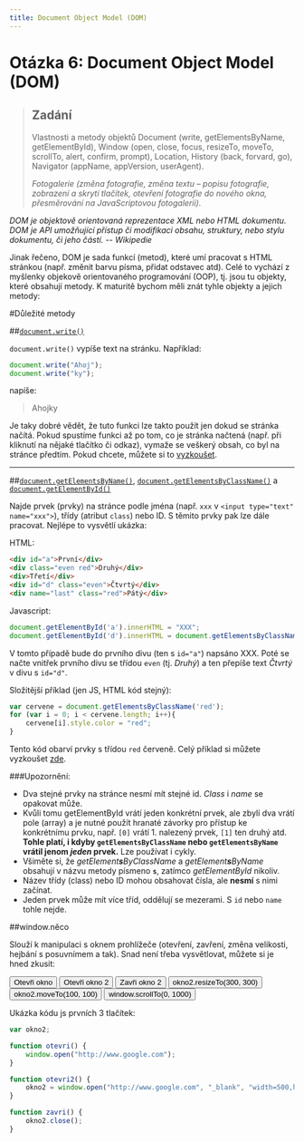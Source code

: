 ```yaml
---
title: Document Object Model (DOM)
---
```


Otázka 6: Document Object Model (DOM)
=====================================

> Zadání
> ------
> 
> Vlastnosti a metody objektů Document (write, getElementsByName, getElementById), Window (open, close, focus, resizeTo, moveTo, scrollTo, alert, confirm, prompt), Location, History (back, forvard, go), Navigator (appName, appVersion, userAgent).
> 
> *Fotogalerie (změna fotografie, změna textu – popisu fotografie, zobrazení a skrytí tlačítek, otevření fotografie do nového okna, přesměrování na JavaScriptovou fotogalerii).*

*DOM je objektově orientovaná reprezentace XML nebo HTML dokumentu. DOM je API umožňující přístup či modifikaci obsahu, struktury, nebo stylu dokumentu, či jeho částí. -- Wikipedie*

Jinak řečeno, DOM je sada funkcí (metod), které umí pracovat s HTML stránkou (např. změnit barvu písma, přidat odstavec atd). Celé to vychází z myšlenky objekově orientovaného programování (OOP), tj. jsou tu objekty, které obsahují metody. K maturitě bychom měli znát tyhle objekty a jejich metody:

#Důležité metody

##[`document.write()`][1]

`document.write()` vypíše text na stránku. Například:

```js
document.write("Ahoj");
document.write("ky");
```

napíše:

> Ahojky

Je taky dobré vědět, že tuto funkci lze takto použít jen dokud se stránka načítá. Pokud spustíme funkci až po tom, co je stránka načtená (např. při kliknutí na nějaké tlačítko či odkaz), vymaže se veškerý obsah, co byl na stránce předtím. Pokud chcete, můžete si to [vyzkoušet][2].

--------------------------

##[`document.getElementsByName()`][3], [`document.getElementsByClassName()`][4] a [`document.getElementById()`][5]

Najde prvek (prvky) na stránce podle jména (např. `xxx` v `<input type="text" name="xxx">`), třídy (atribut `class`) nebo ID. S těmito prvky pak lze dále pracovat. Nejlépe to vysvětlí ukázka:

HTML:

```html
<div id="a">První</div>
<div class="even red">Druhý</div>
<div>Třetí</div>
<div id="d" class="even">Čtvrtý</div>
<div name="last" class="red">Pátý</div>
```

Javascript:

```js
document.getElementById('a').innerHTML = "XXX";
document.getElementById('d').innerHTML = document.getElementsByClassName('even')[0].innerHTML;
```

V tomto případě bude do prvního divu (ten s `id="a"`) napsáno XXX. Poté se načte vnitřek prvního divu se třídou `even` (tj. *Druhý*) a ten přepíše text *Čtvrtý* v divu s `id="d"`.

Složitější příklad (jen JS, HTML kód stejný):

```js
var cervene = document.getElementsByClassName('red');
for (var i = 0; i < cervene.length; i++){
    cervene[i].style.color = "red";
}
```

Tento kód obarví prvky s třídou `red` červeně. Celý příklad si můžete vyzkoušet [zde][6].

###Upozornění:

* Dva stejné prvky na stránce nesmí mít stejné id. *Class* i *name* se opakovat může.
* Kvůli tomu getElementById vrátí jeden konkrétní prvek, ale zbylí dva vrátí pole (array) a je nutné použít hranaté závorky pro přístup ke konkrétnímu prvku, např. `[0]` vrátí 1. nalezený prvek, `[1]` ten druhý atd. **Tohle platí, i kdyby `getElementsByClassName` nebo `getElementsByName` vrátil jenom _jeden_ prvek.** Lze používat i cykly.
* Všiměte si, že _getElement**s**ByClassName_ a _getElement**s**ByName_ obsahují v názvu metody písmeno **`s`**, zatímco _getElementById_ nikoliv.
* Název třídy (class) nebo ID mohou obsahovat čísla, ale **nesmí** s nimi začínat.
* Jeden prvek může mít více tříd, oddělují se mezerami. S `id` nebo `name` tohle nejde.

##window.něco

Slouží k manipulaci s oknem prohlížeče (otevření, zavření, změna velikosti, hejbání s posuvnímem a tak). Snad není třeba vysvětlovat, můžete si je hned zkusit:

<input type="button" value="Otevři okno" onclick="otevri()">
<input type="button" value="Otevři okno 2" onclick="otevri2()">
<input type="button" value="Zavři okno 2" onclick="zavri()">
<input type="button" value="okno2.resizeTo(300, 300)" onclick="okno2.resizeTo(300, 300)">
<input type="button" value="okno2.moveTo(100, 100)" onclick="okno2.moveTo(100, 100)">
<input type="button" value="window.scrollTo(0, 1000)" onclick="window.scrollTo(0, 1000)">

<script>
var okno2;

function otevri() {
    window.open("http://www.google.com");
}

function otevri2() {
    okno2 = window.open("vzor", "_blank", "width=500,height=300");
}

function zavri() {
    okno2.close();
}
</script>

Ukázka kódu js prvních 3 tlačítek:

```js
var okno2;

function otevri() {
    window.open("http://www.google.com");
}

function otevri2() {
    okno2 = window.open("http://www.google.com", "_blank", "width=500,height=300");
}

function zavri() {
    okno2.close();
}
```

[1]: https://developer.mozilla.org/en-US/docs/Web/API/Document/write
[2]: javascript:document.write('Ahoj')
[3]: https://developer.mozilla.org/en-US/docs/Web/API/Document/getElementsByName
[4]: https://developer.mozilla.org/en-US/docs/Web/API/Document/getElementsByClassName
[5]: https://developer.mozilla.org/en-US/docs/Web/API/Document/getElementById
[6]: http://jsfiddle.net/3bt4bom9/1/
